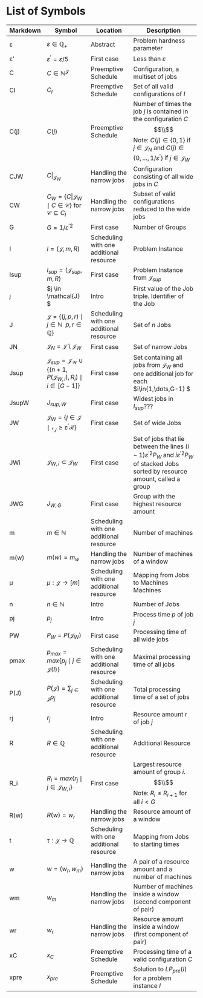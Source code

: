 # List of Symbols

| Markdown | Symbol                                                                                      | Location                                | Description                                                                                                                                                                                 |
| -------- | ------------------------------------------------------------------------------------------- | --------------------------------------- | ------------------------------------------------------------------------------------------------------------------------------------------------------------------------------------------- |
| ε        | $\varepsilon\in \mathbb{Q_+}$                                                               | Abstract                                | Problem hardness parameter                                                                                                                                                                  |
| ε'       | $\varepsilon^\prime = \varepsilon / 5$                                                      | First case                              | Less than $\varepsilon$                                                                                                                                                                     |
| C        | $C\in\mathbb{N}^\mathcal{J}$                                                                | Preemptive Schedule                     | Configuration, a multiset of jobs                                                                                                                                                           |
| CI       | $C_I$                                                                                       | Preemptive Schedule                     | Set of all valid configurations of $I$                                                                                                                                                      |
| C(j)     | $C(j)$                                                                                      | Preemptive Schedule                     | Number of times the job $j$ is contained in the configuration $C$ $$\\$$ Note: $C(j)\in\{0,1\}$ if $j\in\mathcal{J}_N$ and $C(j)\in\{0,\dots,1/\varepsilon^\prime\}$ if $j\in\mathcal{J}_W$ |
| CJW      | $C\|_{\mathcal{J}_W}$                                                                       | Handling the narrow jobs                | Configuration consisting of all wide jobs in $C$                                                                                                                                            |
| CW       | $C_W=\{C\|{\mathcal{J}_W}\mid C\in\mathcal{C}\}$ for $\mathcal{C}\subseteq C_I$             | Handling the narrow jobs                | Subset of valid configurations reduced to the wide jobs                                                                                                                                     |
| G        | $G=1/\varepsilon^{\prime 2}$                                                                | First case                              | Number of Groups                                                                                                                                                                            |
| I        | $I = (\mathcal{J} , m, R)$                                                                  | Scheduling with one additional resource | Problem Instance                                                                                                                                                                            |
| Isup     | $I_{sup} = (\mathcal{J}_{sup} , m, R)$                                                      | First case                              | Problem Instance from $\mathcal{J}_{sup}$                                                                                                                                                   |
| j        | $j \in \mathcal{J} $                                                                        | Intro                                   | First value of the Job triple. Identifier of the Job                                                                                                                                        |
| J        | $\mathcal{J}=\{(j,p,r)\mid j \in \mathbb{N} ~~ p,r \in\mathbb{Q}$\}                         | Scheduling with one additional resource | Set of $n$ Jobs                                                                                                                                                                             |
| JN       | $\mathcal{J}_N=\mathcal{J}\setminus\mathcal{J}_W$                                           | First case                              | Set of narrow Jobs                                                                                                                                                                          |
| Jsup     | $\mathcal{J}_{sup} = \mathcal{J_W} \cup \{(n+1, P(\mathcal{J}_{W,i}), R_i)\mid i\in[G-1]\}$ | First case                              | Set containing all jobs from $\mathcal{J}_W$ and one additional job for each $i\in\{1,\dots,G-1\} $                                                                                         |
| JsupW    | $J_{sup,W}$                                                                                 | First case                              | Widest jobs in $I_{sup}$???                                                                                                                                                                 |
| JW       | $\mathcal{J}_W=\{j\in\mathcal{J\mid r_j\geq\varepsilon^\prime R}\}$                         | First case                              | Set of wide Jobs                                                                                                                                                                            |
| JWi      | $\mathcal{J}_{W,i} \subset \mathcal{J}_W$                                                   | First case                              | Set of jobs that lie between the lines $(i-1)\varepsilon^{\prime 2}P_W$ and $i\varepsilon^{\prime 2}P_W$ of stacked Jobs sorted by resource amount, called a group                          |
| JWG      | $J_{W,G}$                                                                                   | First case                              | Group with the highest resource amount                                                                                                                                                      |
| m        | $m \in \mathbb{N}$                                                                          | Scheduling with one additional resource | Number of machines                                                                                                                                                                          |
| m(w)     | $m(w)=m_w$                                                                                  | Handling the narrow jobs                | Number of machines of a window                                                                                                                                                              |
| µ        | $\mu : \mathcal{J} \rightarrow [m]$                                                         | Scheduling with one additional resource | Mapping from Jobs to Machines Machines                                                                                                                                                      |
| n        | $n \in \mathbb{N}$                                                                          | Intro                                   | Number of Jobs                                                                                                                                                                              |
| pj       | $p_j$                                                                                       | Intro                                   | Process time $p$ of job $j$                                                                                                                                                                 |
| PW       | $P_W = P(\mathcal{J}_W)$                                                                    | First case                              | Processing time of all wide jobs                                                                                                                                                            |
| pmax     | $p_{max} = max\{p_j\mid j \in\mathcal{J}(I)\}$                                              | Scheduling with one additional resource | Maximal processing time of all jobs                                                                                                                                                         |
| P(J)     | $P(\mathcal{J}) = \sum_{j\in\mathcal{J}}p_j$                                                | Scheduling with one additional resource | Total processing time of a set of jobs                                                                                                                                                      |
| rj       | $r_j$                                                                                       | Intro                                   | Resource amount $r$ of job $j$                                                                                                                                                              |
| R        | $R \in \mathbb{Q}$                                                                          | Scheduling with one additional resource | Additional Resource                                                                                                                                                                         |
| R_i      | $R_i = max\{r_j\mid j\in\mathcal{J}_{W,i}\}$                                                | First case                              | Largest resource amount of group $i$. $$\\$$ Note: $R_i \leq R_{i+1}$ for all $i<G$                                                                                                         |
| R(w)     | $R(w)=w_r$                                                                                  | Handling the narrow jobs                | Resource amount of a window                                                                                                                                                                 |
| t        | $\tau : \mathcal{J} \rightarrow \mathbb{Q}$                                                 | Scheduling with one additional resource | Mapping from Jobs to starting times                                                                                                                                                         |
| w        | $w=(w_r,w_m)$                                                                               | Handling the narrow jobs                | A pair of a resource amount and a number of machines                                                                                                                                        |
| wm       | $w_m$                                                                                       | Handling the narrow jobs                | Number of machines inside a window (second component of pair)                                                                                                                               |
| wr       | $w_r$                                                                                       | Handling the narrow jobs                | Resource amount inside a window (first component of pair)                                                                                                                                   |
| xC       | $x_C$                                                                                       | Preemptive Schedule                     | Processing time of a valid configuration $C$                                                                                                                                                |
| xpre     | $x_{pre}$                                                                                   | Preemptive Schedule                     | Solution to $LP_{pre}(I)$ for a problem instance $I$                                                                                                                                        |
